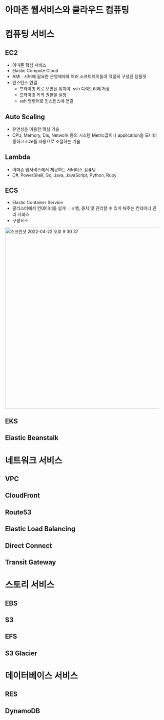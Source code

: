 # 아마존 웹서비스와 클라우드 컴퓨팅

# 컴퓨팅 서비스
## EC2
- 아마존 핵심 서비스
- Elastic Compute Cloud
- AMI : 서버에 필요한 운영체제와 여러 소프트웨어들이 적절히 구성된 템플릿
- 인스턴스 연결
  - 프라이빗 키르 보안된 위치이 .ssh 디렉토리에 저장
  - 프라이빗 키의 권한을 설정
  - ssh 명령어로 인스턴스에 연결

## Auto Scaling
- 유연성을 이용한 핵심 기술
- CPU, Memory, Dis, Network 등의 시스템 Metric값이나 application을 모니터링하고 size를 자동으로 조절하는 기술
## Lambda
- 아마존 웹서비스에서 제공하는 서버리스 컴퓨팅
- C#, PowerShell, Go, Java, JavaScript, Python, Ruby
 
## ECS
- Elastic Container Service
- 클러스터에서 컨테이너를 쉽게 ㅣㄹ행, 중지 및 관리할 수 있게 해주는 컨테이너 관리 서비스
- 구성요소
<img width="590" alt="스크린샷 2022-04-22 오후 9 30 37" src="https://user-images.githubusercontent.com/65120581/164714590-37115b4c-e6ec-433e-acb8-5ec83da025dc.png">

## EKS
## Elastic Beanstalk

# 네트워크 서비스
## VPC
## CloudFront
## Route53
## Elastic Load Balancing
## Direct Connect
## Transit Gateway 
# 스토리 서비스
## EBS
## S3
## EFS
## S3 Glacier

# 데이터베이스 서비스
## RES
## DynamoDB
